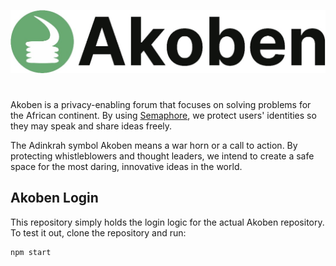 ![Akoben](image.png)

#
Akoben is a privacy-enabling forum that focuses on solving problems for the African continent. By using [Semaphore](https://semaphore.pse.dev/), we protect users' identities so they may speak and share ideas freely. 

The Adinkrah symbol Akoben means a war horn or a call to action. By protecting whistleblowers and thought leaders, we intend to create a safe space for the most daring, innovative ideas in the world.

## Akoben Login
This repository simply holds the login logic for the actual Akoben repository. To test it out, clone the repository and run:
```
npm start
```